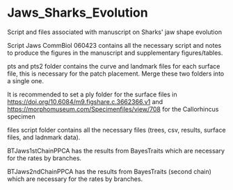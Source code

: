 # Jaws_Sharks_Evolution
Script and files associated with manuscript on Sharks' jaw shape evolution

Script Jaws CommBiol 060423 contains all the necessary script and notes to produce the figures in the manuscript and supplementary figures/tables.

pts and pts2 folder contains the curve and landmark files for each surface file, this is necessary for the patch placement. Merge these two folders into a single one.

It is recommended to set a ply folder for the surface files in https://doi.org/10.6084/m9.figshare.c.3662366.v1 and https://morphomuseum.com/Specimenfiles/view/708 for the Callorhincus specimen

files script folder contains all the necessary files (trees, csv, results, surface files, and ladnmark data).

BTJaws1stChainPPCA has the results from BayesTraits which are necessary for the rates by branches.

BTJaws2ndChainPPCA has the results from BayesTraits (second chain) which are necessary for the rates by branches.
